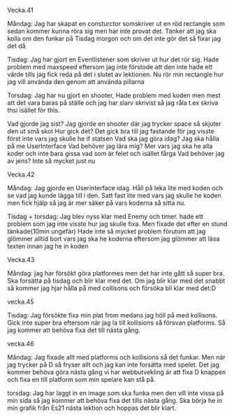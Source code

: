 

Vecka.41

Måndag: Jag har skapat en consturctor somskriver ut en röd rectangle som sedan kommer kunna röra sig men har inte provat det.
Tänker att jag ska kolla om den funkar på Tisdag morgon och om det inte gör det så fixar jag det då

Tisdag: Jag har gjort en Eventlistener som skriver ut hur det rör sig. Hade problem med maxspeed eftersom jag inte förstode att den inte hade ett värde tills jag fick
reda på det i slutet av lektionen. Nu rör min rectangle hur jag vill använda den genom att använda pillarna 

Torsdag: Jag har nu gjort en shooter, Hade problem med koden men mest att det vara baras på ställe och jag har slarv skrivist så jag råla t.ex skriva thsi isället för this.

Vad gjorde jag sist?
Jag gjorde en shooter där jag trycker space så skjuter den ut små skot 
Hur gick det?
Det gick bra till jag fastande för jag visste först inte vars jag skulle he if statsen
Vad ska jag göra idag?
Jag ska hålla på me UserInterface
Vad behöver jag lära mig?
Mer vars jag ska he alla koder och inte bara gissa vad som är felet och isället fårga 
Vad behöver jag av jens?
Inte så mycket just nu 

Vecka.42

Måndag: Jag gjorde en Userinterface idag. Håll på leka lite med koden och se vad jag kunde lägga till i den. Satt fast lite med vars jag skulle he koden men fick hjälp så jag är mer säker på vars koderna så sitta nu.


Tisdag + torsdag: Jag blev nyss klar med Enemy och timer. hade ett problem som jag inte visste hur jag skulle fixa. Men fixade det efter en stund tänkade(10min ungefär)
Hade inte så mycket problem förutom att jag glömmer alltid bort vars jag ska he koderna eftersom jag glömmer att läsa texten innan jag he in koden

Vecka.43

Måndag: jag har försökt göra platformes men det har inte gått så super bra. Ska forsätta på tisdag och blir klar med det. Om jag blir klar med det snabbt så kommer jag hjar hålla på med collisons och försöka bli klar med det:D 

vecka.45 

Tisdag: Jag försökte fixa min plat from medans jag höll på med kollisons. Gick inte super bra eftersom när jag la till kollisions så försvan platforms.
Så jag kommer att behöva fixa det till nästa gång.

vecka.46

Måndag: Jag fixade allt med platforms och kollisions så det funkar. Men när jag trycker på D så fryser allt och jag kan inte forsätta med spelet. 
Det jag kommer behöva göra nästa gång vi har webbutvekling är att fixa D knappen och fixa en till platform som min spelare kan stå på.

torsdag: Jag har laggt in en image som ska funka men den vill inte vissa på min sida så jag kommer att behöva fixa det tills nästa gång.
Ska börja he in min grafik från Es21 nästa lektion och hoppas det blir klart.
